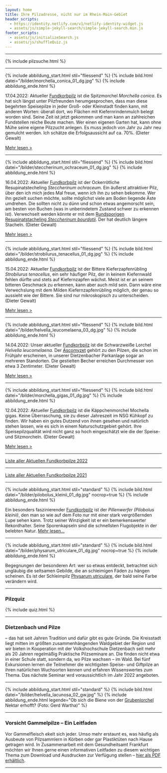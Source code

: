 ```yaml
---
layout: home
title: Ihre Pilzadresse, nicht nur im Rhein-Main-Gebiet
header_scripts:
  - https://identity.netlify.com/v1/netlify-identity-widget.js
  - assets/js/simple-jekyll-search/simple-jekyll-search.min.js
footer_scripts:
  - assets/js/initializeSearch.js
  - assets/js/shuffleQuiz.js
---
```

- - -

{% include pilzsuche.html %}

- - -

{% include abbildung_start.html stil="fliessend" %}
{% include bild.html datei="/bilder/morchella_conica_01_dg.jpg" %}
{% include abbildung_ende.html %}

17.04.2022: Aktueller [Fundkorbpilz](AA "Glossar-") ist die Spitzmorchel *Morchella conica*. Es hat sich längst unter Pilzfreunden herumgesprochen, dass man diese begehrten Speisepilze in jeder Groß- oder Kleinstadt finden kann, mit anderen Worten: überall dort, wo Flächen mit Kiefernrindenmulch belegt worden sind. Seine Zeit ist jetzt gekommen und man kann an zahlreichen Fundstellen reiche Beute machen. Wer einen eigenen Garten hat, kann ohne Mühe seine eigene Pilzzucht anlegen. Es muss jedoch von Jahr zu Jahr neu gemulcht werden. Ich schätze die Erfolgsaussicht auf ca. 70%. (Dieter Gewalt)

[Mehr lesen >](/pilze/morchella-conica-spitzmorchel)

<div style="clear:  both"></div>

- - -

{% include abbildung_start.html stil="fliessend" %}
{% include bild.html datei="/bilder/steccherinum_ochraceum_01_dg.jpg" %}
{% include abbildung_ende.html %}

16.04.2022: Aktueller [Fundkorbpilz](AA "Glossar-") ist der Ockerrötliche Resupinatstecheling *Steccherinum ochraceum*. Ein äußerst attraktiver Pilz, über den ich mich jedes Mal freue, wenn ich ihn zu sehen bekomme. Wer ihn gezielt suchen möchte, sollte möglichst viele am Boden liegende Äste umdrehen. Die sollten nicht zu dünn und schon etwas angemorscht sein, am besten von Buchen (was in unberindetem Zustand schwer zu erkennen ist). Verwechselt werden könnte er mit dem [Rundsporigen Resupinatstacheling *Steccherinum bourdotii*](/pilze/steccherinum-bourdotii-rundsporiger-resupinatstacheling). Der hat deutlich längere Stacheln. (Dieter Gewalt)

[Mehr lesen >](/pilze/steccherinum-ochraceum-ockerrötlicher-resupinatstacheling)

<div style="clear:  both"></div>

- - -

{% include abbildung_start.html stil="fliessend" %}
{% include bild.html datei="/bilder/strobilurus_tenacellus_01_dg.jpg" %}
{% include abbildung_ende.html %}

15.04.2022: Aktueller [Fundkorbpilz](AA "Glossar-") ist der Bittere Kieferzapfenrübling *Strobilurus tenacellus*, ein sehr häufiger Pilz, der in keinem Kiefernwald fehlen dürfte und stets auf Kiefernzapfen wächst. Meist ist er an seinem bitteren Geschmack zu erkennen, kann aber auch mild sein. Dann wäre eine Verwechslung mit dem Milden Kiefernzapfenrübling möglich, der genau so aussieht wie der Bittere. Sie sind nur mikroskopisch zu unterscheiden. (Dieter Gewalt)

[Mehr lesen >](/pilze/strobilurus-tenacellus-bitterer-kiefern-zapfenrübling)

<div style="clear:  both"></div>

- - -

{% include abbildung_start.html stil="fliessend" %}
{% include bild.html datei="/bilder/helvella_leucomelaena_03_dg.jpg" %}
{% include abbildung_ende.html %}

14.04.2022: Unser aktueller [Fundkorbpilz](AA "Glossar-") ist die Schwarzweiße Lorchel *Helvella leucomelaena.* Der [Ascomyzet](Ascomyzeten "Glossar") gehört zu den Pilzen, die schon im Frühjahr erscheinen, in unserer Dietzenbacher Parkanlage sogar an mehreren Standorten. Die gestielten Becher erreichen Durchmesser von etwa 3 Zentimeter. (Dieter Gewalt)

[Mehr lesen >](/pilze/helvella-leucomelaena-schwarzweiße-lorchel)

<div style="clear:  both"></div>

- - -

{% include abbildung_start.html stil="fliessend" %}
{% include bild.html datei="/bilder/morchella_gigas_01_dg.jpg" %}
{% include abbildung_ende.html %}

12.04.2022: Aktueller [Fundkorbpilz](AA "Glossar-") ist die Käppchenmorchel Mochella gigas. Keine Überraschung, sie zu dieser Jahreszeit im NSG Kühkopf zu finden. Wir haben ein gutes Dutzend von ihnen gesehen und natürlich stehen lassen, wie es sich in einem Naturschutzgebiet gehört. Ihre Speisepilzqualität wird nicht ganz so hoch eingeschätzt wie die der Speise- und Sitzmorcheln. (Dieter Gewalt)

[Mehr lesen >](/pilze/morchella-gigas-käppchenmorchel)

<div style="clear:  both"></div>

- - -

[Liste aller Aktuellen Fundkorbpilze 2022](/artikel/liste-aller-aktuellen-fundkorbpilze-2022.html)

- - -

[Liste aller Aktuellen Fundkorbpilze 2021](/artikel/liste-aller-aktuellen-fundkorbpilze-2021.html)

- - -

{% include abbildung_start.html stil="standard" %}
{% include bild.html datei="/bilder/pilobolus_kleinii_01_dg.jpg" nocrop=true %}
{% include abbildung_ende.html %}

Ein besonders faszinierender [Fundkorbpilz](AA "Glossar-") ist der *Pillenwerfer (Pilobolus kleinii)*, den man so wie auf dem Foto nur mit einer stark vergrößernden Lupe sehen kann. Trotz seiner Winzigkeit ist er ein bemerkenswerter Rekordhalter. Seine Sporenkapseln sind die schnellsten Flugobjekte in der belebten Natur. [Mehr lesen...](/pilze/pilobolus-kleinii-pillenwerfer)

- - -

{% include abbildung_start.html stil="standard" %}
{% include bild.html datei="/bilder/physarum_utriculare_01_dg.jpg" nocrop=true %}
{% include abbildung_ende.html %}

Begegnungen der besonderen Art: wer so etwas entdeckt, betrachtet sich ungläubig die seltsamen Gebilde, die an schleimigen Fäden zu hängen scheinen. Es ist der Schleimpilz [Physarum utriculare](/pilze/physarum-utriculare-fadenfruchtschleimpilz), der bald seine Farbe verändern wird.

- - -

### Pilzquiz

{% include quiz.html %}

- - -

### Dietzenbach und Pilze

– das hat seit Jahren Tradition und dafür gibt es gute Gründe. Die Kreisstadt liegt mitten im größten zusammenhängenden Waldgebiet der Region und wir bieten in Kooperation mit der Volkshochschule Dietzenbach seit mehr als 20 Jahren regelmäßig Praktische Pilzseminare an. Die finden nicht etwa in einer Schule statt, sondern da, wo Pilze wachsen – im Wald. Bei fünf Exkursionen lernen die Teilnehmer die wichtigsten Speise- und Giftpilze an ihren natürlichen Wuchsorten kennen und erfahren Wissenswertes zum Thema. Das nächste Seminar wrd voraussichtlich im Jahr 2022 angeboten.  

- - -

{% include abbildung_start.html stil="standard" %}
{% include bild.html datei="/bilder/helvella_lacunosa_02_gw.jpg" %}
{% include abbildung_ende.html legende="Ob sich die Biene von der <a href='/pilze/helvella-lacunosa-grubenlorchel'>Grubenlorchel</a> Nektar erhofft?  (Foto: Gerd Wartha)" %}

- - -

### Vorsicht Gammelpilze – Ein Leitfaden

Vor Gammelfleisch ekelt sich jeder. Umso mehr erstaunt es, was häufig als Ausbeute von Pilzsammlern in Körben oder gar Plastiktüten nach Hause getragen wird. In Zusammenarbeit mit dem Gesundheitsamt Frankfurt möchten wir Ihnen gerne einen informativen Leitfaden zu diesem wichtigen Thema zum Download und Ausdrucken zur Verfügung stellen – [hier als PDF erhältlich](/assets/docs/Fundkorb.de-Gammelpilze.pdf).

- - -
